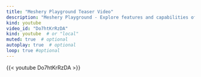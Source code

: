 ```yaml
---
title: "Meshery Playground Teaser Video"
description: "Meshery Playground - Explore features and capabilities of Meshery."
kind: youtube
video_id: "Do7htKrRzDA"
kind: youtube  # or "local"
muted: true  # optional
autoplay: true  # optional
loop: true #optional
---
```

{{< youtube Do7htKrRzDA >}}